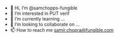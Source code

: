 - 👋 Hi, I’m @samchopps-fungible
- 👀 I’m interested in PUT verif
- 🌱 I’m currently learning ...
- 💞️ I’m looking to collaborate on ...
- 📫 How to reach me samir.chopra@fungible.com

<!---
samchopps-fungible/samchopps-fungible is a ✨ special ✨ repository because its `README.md` (this file) appears on your GitHub profile.
You can click the Preview link to take a look at your changes.
--->
